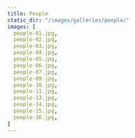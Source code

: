 ```yaml
---
title: People
static_dir: "/images/galleries/people/"
images: [
  people-01.jpg,
  people-02.jpg,
  people-03.jpg,
  people-04.jpg,
  people-05.jpg,
  people-06.jpg,
  people-07.jpg,
  people-09.jpg,
  people-10.jpg,
  people-11.jpg,
  people-13.jpg,
  people-14.jpg,
  people-15.jpg,
  people-16.jpg,
]
---
```

